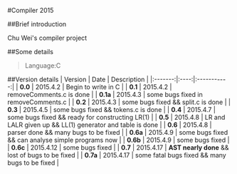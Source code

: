 #Compiler 2015

##Brief introduction

Chu Wei's compiler project

##Some details

>Language:C

##Version details
| Version | Date | Description |
|:-------:|:----:|:-----------:|
| **0.0** | 2015.4.2 | Begin to write in C |
| **0.1** | 2015.4.2 | removeComments.c is done |
| **0.1a** | 2015.4.3 | some bugs fixed in removeComments.c |
| **0.2** | 2015.4.3 | some bugs fixed && split.c is done |
| **0.3** | 2015.4.5 | some bugs fixed && tokens.c is done |
| **0.4** | 2015.4.7 | some bugs fixed && ready for constructing LR(1) |
| **0.5** | 2015.4.8 | LR and LALR given up && LL(1) generator and table is done |
| **0.6** | 2015.4.8 | parser done && many bugs to be fixed |
| **0.6a** | 2015.4.9 | some bugs fixed && can analyse simple programs now |
| **0.6b** | 2015.4.9 | some bugs fixed |
| **0.6c** | 2015.4.12 | some bugs fixed |
| **0.7** | 2015.4.17 | **AST nearly done** && lost of bugs to be fixed |
| **0.7a** | 2015.4.17 | some fatal bugs fixed && many bugs to be fixed |